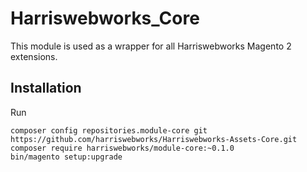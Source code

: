 # Harriswebworks_Core

This module is used as a wrapper for all Harriswebworks Magento 2 extensions.

## Installation

Run
```
composer config repositories.module-core git https://github.com/harriswebworks/Harriswebworks-Assets-Core.git
composer require harriswebworks/module-core:~0.1.0
bin/magento setup:upgrade
```
